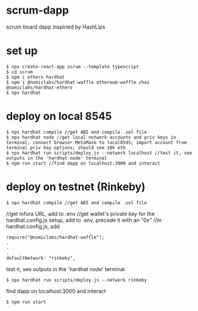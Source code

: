 # scrum-dapp
 scrum board dapp inspiried by HashLips

# set up
 ```
 $ npx create-react-app scrum --template typescript
 $ cd scrum
 $ npm i ethers hardhat
 $ npm i @nomiclabs/hardhat-waffle ethereum-waffle chai @nomiclabs/hardhat-ethers
 $ npx hardhat
```

# deploy on local 8545
```
$ npx hardhat compile //get ABI and compile .sol file
$ npx hardhat node //get local network accounts and priv keys in terminal; connect browser MetaMask to local8545; import account from terminal priv key options; should see 10k eth
$ npx hardhat run scripts/deploy.js --network localhost //test it, see outputs in the 'hardhat node' terminal
$ npm run start //find dapp on localhost:3000 and interact
```

# deploy on testnet (Rinkeby)
```
$ npx hardhat compile //get ABI and compile .sol file
```
//get Infura URL, add to .env
//get wallet's private key for the hardhat.config.js setup, add to .env, precede it with an "0x"
//in hardhat.config.js, add
```
require("@nomiclabs/hardhat-waffle");
.
.
.
defaultNetwork: "rinkeby",
```
test it, see outputs in the 'hardhat node' terminal
```
$ npx hardhat run scripts/deploy.js --network rinkeby
```
find dapp on localhost:3000 and interact
```
$ npm run start
```
